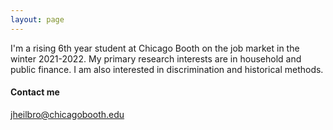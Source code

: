 ```yaml
---
layout: page
---
```


I'm a rising 6th year student at Chicago Booth on the job market in the winter 2021-2022. My primary research interests are in household and public finance. I am also interested in discrimination and historical methods. 

#### Contact me

[jheilbro@chicagobooth.edu](mailto:jheilbro@chicagobooth.edu)
